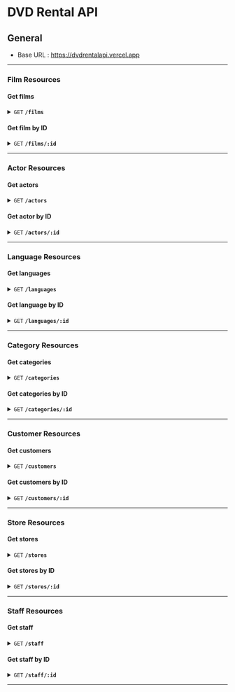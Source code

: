 # DVD Rental API

## General

- Base URL : https://dvdrentalapi.vercel.app

---

### Film Resources

#### Get films

<details>

<summary><code>GET</code> <code><b>/films</b></code></summary>

##### Parameters

> | name   | type     | data type | default | description                |
> | ------ | -------- | --------- | ------- | -------------------------- |
> | page   | optional | number    | 1       | page                       |
> | length | optional | number    | 10      | number of results per page |
> | search | optional | text      |         | search key                 |

##### Responses

> | http code | content-type       | response                |
> | --------- | ------------------ | ----------------------- |
> | `200`     | `application/json` | List of films paginated |

##### Example

> https://dvdrentalapi.vercel.app/films?page=1&length=10&search=Dinosaur

> ```javascript
>  curl --location 'https://dvdrentalapi.vercel.app/films?page=1&length=10&search=Dinosaur'
> ```

</details>

#### Get film by ID

<details>

<summary><code>GET</code> <code><b>/films/:id</b></code></summary>

##### Parameters

> | name | type     | data type | default | description |
> | ---- | -------- | --------- | ------- | ----------- |
> | id   | required | number    |         | Film ID     |

##### Responses

> | http code | content-type       | response        |
> | --------- | ------------------ | --------------- |
> | `200`     | `application/json` | Film Object     |
> | `404`     | `application/json` | Not Found Error |

##### Example

> https://dvdrentalapi.vercel.app/films/1

> ```javascript
>  curl --location 'https://dvdrentalapi.vercel.app/films/1'
> ```

</details>

---

### Actor Resources

#### Get actors

<details>

<summary><code>GET</code> <code><b>/actors</b></code></summary>

##### Parameters

> | name   | type     | data type | default | description                |
> | ------ | -------- | --------- | ------- | -------------------------- |
> | page   | optional | number    | 1       | page                       |
> | length | optional | number    | 10      | number of results per page |
> | search | optional | text      |         | search key                 |

##### Responses

> | http code | content-type       | response                 |
> | --------- | ------------------ | ------------------------ |
> | `200`     | `application/json` | List of actors paginated |

##### Example

> https://dvdrentalapi.vercel.app/actors?page=1&length=10&search=Nick

> ```javascript
>  curl --location 'https://dvdrentalapi.vercel.app/films?page=1&length=10&search=Nick'
> ```

</details>

#### Get actor by ID

<details>

<summary><code>GET</code> <code><b>/actors/:id</b></code></summary>

##### Parameters

> | name | type     | data type | default | description |
> | ---- | -------- | --------- | ------- | ----------- |
> | id   | required | number    |         | Actor ID    |

##### Responses

> | http code | content-type       | response        |
> | --------- | ------------------ | --------------- |
> | `200`     | `application/json` | Actor Object    |
> | `404`     | `application/json` | Not Found Error |

##### Example

> https://dvdrentalapi.vercel.app/actors/1

> ```javascript
>  curl --location 'https://dvdrentalapi.vercel.app/actors/1'
> ```

</details>

---

### Language Resources

#### Get languages

<details>

<summary><code>GET</code> <code><b>/languages</b></code></summary>

##### Parameters

> | name   | type     | data type | default | description                |
> | ------ | -------- | --------- | ------- | -------------------------- |
> | page   | optional | number    | 1       | page                       |
> | length | optional | number    | 10      | number of results per page |
> | search | optional | text      |         | search key                 |

##### Responses

> | http code | content-type       | response                    |
> | --------- | ------------------ | --------------------------- |
> | `200`     | `application/json` | List of languages paginated |

##### Example

> https://dvdrentalapi.vercel.app/languages?page=1&length=10&search=japan

> ```javascript
>  curl --location 'https://dvdrentalapi.vercel.app/languages?page=1&length=10&search=japan'
> ```

</details>

#### Get language by ID

<details>

<summary><code>GET</code> <code><b>/languages/:id</b></code></summary>

##### Parameters

> | name | type     | data type | default | description |
> | ---- | -------- | --------- | ------- | ----------- |
> | id   | required | number    |         | Language ID |

##### Responses

> | http code | content-type       | response        |
> | --------- | ------------------ | --------------- |
> | `200`     | `application/json` | Language Object |
> | `404`     | `application/json` | Not Found Error |

##### Example

> https://dvdrentalapi.vercel.app/languages/1

> ```javascript
>  curl --location 'https://dvdrentalapi.vercel.app/languages/1'
> ```

</details>

---

### Category Resources

#### Get categories

<details>

<summary><code>GET</code> <code><b>/categories</b></code></summary>

##### Parameters

> | name   | type     | data type | default | description                |
> | ------ | -------- | --------- | ------- | -------------------------- |
> | page   | optional | number    | 1       | page                       |
> | length | optional | number    | 10      | number of results per page |
> | search | optional | text      |         | search key                 |

##### Responses

> | http code | content-type       | response                     |
> | --------- | ------------------ | ---------------------------- |
> | `200`     | `application/json` | List of categories paginated |

##### Example

> https://dvdrentalapi.vercel.app/categories?page=1&length=10&search=act

> ```javascript
>  curl --location 'https://dvdrentalapi.vercel.app/categories?page=1&length=10&search=act'
> ```

</details>

#### Get categories by ID

<details>

<summary><code>GET</code> <code><b>/categories/:id</b></code></summary>

##### Parameters

> | name | type     | data type | default | description |
> | ---- | -------- | --------- | ------- | ----------- |
> | id   | required | number    |         | Category ID |

##### Responses

> | http code | content-type       | response        |
> | --------- | ------------------ | --------------- |
> | `200`     | `application/json` | Category Object |
> | `404`     | `application/json` | Not Found Error |

##### Example

> https://dvdrentalapi.vercel.app/categories/1

> ```javascript
>  curl --location 'https://dvdrentalapi.vercel.app/categories/1'
> ```

</details>

---

### Customer Resources

#### Get customers

<details>

<summary><code>GET</code> <code><b>/customers</b></code></summary>

##### Parameters

> | name   | type     | data type | default | description                |
> | ------ | -------- | --------- | ------- | -------------------------- |
> | page   | optional | number    | 1       | page                       |
> | length | optional | number    | 10      | number of results per page |
> | search | optional | text      |         | search key                 |

##### Responses

> | http code | content-type       | response                    |
> | --------- | ------------------ | --------------------------- |
> | `200`     | `application/json` | List of customers paginated |

##### Example

> https://dvdrentalapi.vercel.app/customers?page=1&length=10&search=mar

> ```javascript
>  curl --location 'https://dvdrentalapi.vercel.app/customers?page=1&length=10&search=mar'
> ```

</details>

#### Get customers by ID

<details>

<summary><code>GET</code> <code><b>/customers/:id</b></code></summary>

##### Parameters

> | name | type     | data type | default | description |
> | ---- | -------- | --------- | ------- | ----------- |
> | id   | required | number    |         | Customer ID |

##### Responses

> | http code | content-type       | response        |
> | --------- | ------------------ | --------------- |
> | `200`     | `application/json` | Customer Object |
> | `404`     | `application/json` | Not Found Error |

##### Example

> https://dvdrentalapi.vercel.app/customers/1

> ```javascript
>  curl --location 'https://dvdrentalapi.vercel.app/customers/1'
> ```

</details>

---

### Store Resources

#### Get stores

<details>

<summary><code>GET</code> <code><b>/stores</b></code></summary>

##### Parameters

> | name   | type     | data type | default | description                |
> | ------ | -------- | --------- | ------- | -------------------------- |
> | page   | optional | number    | 1       | page                       |
> | length | optional | number    | 10      | number of results per page |
> | search | optional | text      |         | search key                 |

##### Responses

> | http code | content-type       | response                 |
> | --------- | ------------------ | ------------------------ |
> | `200`     | `application/json` | List of stores paginated |

##### Example

> https://dvdrentalapi.vercel.app/stores?page=1&length=10&search=saki

> ```javascript
>  curl --location 'https://dvdrentalapi.vercel.app/stores?page=1&length=10&search=saki'
> ```

</details>

#### Get stores by ID

<details>

<summary><code>GET</code> <code><b>/stores/:id</b></code></summary>

##### Parameters

> | name | type     | data type | default | description |
> | ---- | -------- | --------- | ------- | ----------- |
> | id   | required | number    |         | Store ID    |

##### Responses

> | http code | content-type       | response        |
> | --------- | ------------------ | --------------- |
> | `200`     | `application/json` | Store Object    |
> | `404`     | `application/json` | Not Found Error |

##### Example

> https://dvdrentalapi.vercel.app/stores/1

> ```javascript
>  curl --location 'https://dvdrentalapi.vercel.app/stores/1'
> ```

</details>

---

### Staff Resources

#### Get staff

<details>

<summary><code>GET</code> <code><b>/staff</b></code></summary>

##### Parameters

> | name   | type     | data type | default | description                |
> | ------ | -------- | --------- | ------- | -------------------------- |
> | page   | optional | number    | 1       | page                       |
> | length | optional | number    | 10      | number of results per page |
> | search | optional | text      |         | search key                 |

##### Responses

> | http code | content-type       | response                |
> | --------- | ------------------ | ----------------------- |
> | `200`     | `application/json` | List of staff paginated |

##### Example

> https://dvdrentalapi.vercel.app/staff?page=1&length=10&search=mi

> ```javascript
>  curl --location 'https://dvdrentalapi.vercel.app/staff?page=1&length=10&search=saki'
> ```

</details>

#### Get staff by ID

<details>

<summary><code>GET</code> <code><b>/staff/:id</b></code></summary>

##### Parameters

> | name | type     | data type | default | description |
> | ---- | -------- | --------- | ------- | ----------- |
> | id   | required | number    |         | Staff ID    |

##### Responses

> | http code | content-type       | response        |
> | --------- | ------------------ | --------------- |
> | `200`     | `application/json` | Staff Object    |
> | `404`     | `application/json` | Not Found Error |

##### Example

> https://dvdrentalapi.vercel.app/staff/1

> ```javascript
>  curl --location 'https://dvdrentalapi.vercel.app/staff/1'
> ```

</details>

---

